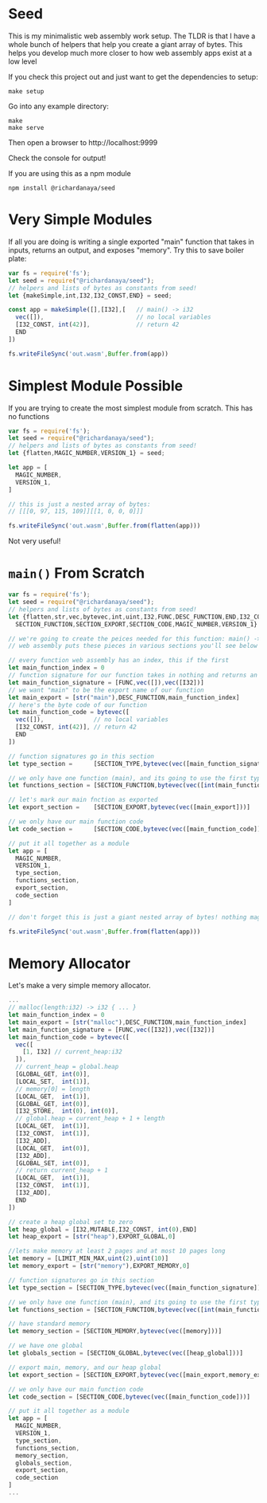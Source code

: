 # Seed
This is my minimalistic web assembly work setup. The TLDR is that I have a whole bunch of helpers that help you create a giant array of bytes. This helps you develop much more closer to how web assembly apps exist at a low level

If you check this project out and just want to get the dependencies to setup:

```
make setup
```

Go into any example directory:

```terminal
make
make serve
```
Then open a browser to http://localhost:9999

Check the console for output!

If you are using this as a npm module

```
npm install @richardanaya/seed
```

# Very Simple Modules
If all you are doing is writing a single exported "main" function that takes in inputs, returns an output, and exposes "memory". Try this to save boiler plate:

```javascript
var fs = require('fs');
let seed = require("@richardanaya/seed");
// helpers and lists of bytes as constants from seed!
let {makeSimple,int,I32,I32_CONST,END} = seed;

const app = makeSimple([],[I32],[   // main() -> i32
  vec([]),                          // no local variables
  [I32_CONST, int(42)],             // return 42
  END
])

fs.writeFileSync('out.wasm',Buffer.from(app))
```
# Simplest Module Possible
If you are trying to create the most simplest module from scratch. This has no functions

```javascript
var fs = require('fs');
let seed = require("@richardanaya/seed");
// helpers and lists of bytes as constants from seed!
let {flatten,MAGIC_NUMBER,VERSION_1} = seed;

let app = [
  MAGIC_NUMBER,
  VERSION_1,
]

// this is just a nested array of bytes:
// [[[0, 97, 115, 109]][[1, 0, 0, 0]]]

fs.writeFileSync('out.wasm',Buffer.from(flatten(app)))
```
Not very useful!

# `main()` From Scratch

```javascript
var fs = require('fs');
let seed = require("@richardanaya/seed");
// helpers and lists of bytes as constants from seed!
let {flatten,str,vec,bytevec,int,uint,I32,FUNC,DESC_FUNCTION,END,I32_CONST,SECTION_TYPE,
  SECTION_FUNCTION,SECTION_EXPORT,SECTION_CODE,MAGIC_NUMBER,VERSION_1} = seed;

// we're going to create the peices needed for this function: main() -> i32 { return 42 }
// web assembly puts these pieces in various sections you'll see below

// every function web assembly has an index, this if the first
let main_function_index = 0
// function signature for our function takes in nothing and returns an int32
let main_function_signature = [FUNC,vec([]),vec([I32])]
// we want "main" to be the export name of our function
let main_export = [str("main"),DESC_FUNCTION,main_function_index]
// here's the byte code of our function
let main_function_code = bytevec([
  vec([]),              // no local variables
  [I32_CONST, int(42)], // return 42
  END
])

// function signatures go in this section
let type_section =      [SECTION_TYPE,bytevec(vec([main_function_signature]))];

// we only have one function (main), and its going to use the first type
let functions_section = [SECTION_FUNCTION,bytevec(vec([int(main_function_index)]))];

// let's mark our main fnction as exported
let export_section =    [SECTION_EXPORT,bytevec(vec([main_export]))]

// we only have our main function code
let code_section =      [SECTION_CODE,bytevec(vec([main_function_code]))]

// put it all together as a module
let app = [
  MAGIC_NUMBER,
  VERSION_1,
  type_section,
  functions_section,
  export_section,
  code_section
]

// don't forget this is just a giant nested array of bytes! nothing magic

fs.writeFileSync('out.wasm',Buffer.from(flatten(app)))
```

# Memory Allocator

Let's make a very simple memory allocator.

```javascript
...
// malloc(length:i32) -> i32 { ... }
let main_function_index = 0
let main_export = [str("malloc"),DESC_FUNCTION,main_function_index]
let main_function_signature = [FUNC,vec([I32]),vec([I32])]
let main_function_code = bytevec([
  vec([
    [1, I32] // current_heap:i32
  ]),
  // current_heap = global.heap
  [GLOBAL_GET, int(0)],
  [LOCAL_SET,  int(1)],
  // memory[0] = length
  [LOCAL_GET,  int(1)],
  [GLOBAL_GET, int(0)],
  [I32_STORE,  int(0), int(0)],
  // global.heap = current_heap + 1 + length
  [LOCAL_GET,  int(1)],
  [I32_CONST,  int(1)],
  [I32_ADD],
  [LOCAL_GET,  int(0)],
  [I32_ADD],
  [GLOBAL_SET, int(0)],
  // return current_heap + 1
  [LOCAL_GET,  int(1)],
  [I32_CONST,  int(1)],
  [I32_ADD],
  END
])

// create a heap global set to zero
let heap_global = [I32,MUTABLE,I32_CONST, int(0),END]
let heap_export = [str("heap"),EXPORT_GLOBAL,0]

//lets make memory at least 2 pages and at most 10 pages long
let memory = [LIMIT_MIN_MAX,uint(2),uint(10)]
let memory_export = [str("memory"),EXPORT_MEMORY,0]

// function signatures go in this section
let type_section = [SECTION_TYPE,bytevec(vec([main_function_signature]))];

// we only have one function (main), and its going to use the first type
let functions_section = [SECTION_FUNCTION,bytevec(vec([int(main_function_index)]))];

// have standard memory
let memory_section = [SECTION_MEMORY,bytevec(vec([memory]))]

// we have one global
let globals_section = [SECTION_GLOBAL,bytevec(vec([heap_global]))]

// export main, memory, and our heap global
let export_section = [SECTION_EXPORT,bytevec(vec([main_export,memory_export,heap_export]))]

// we only have our main function code
let code_section = [SECTION_CODE,bytevec(vec([main_function_code]))]

// put it all together as a module
let app = [
  MAGIC_NUMBER,
  VERSION_1,
  type_section,
  functions_section,
  memory_section,
  globals_section,
  export_section,
  code_section
]
...
```

